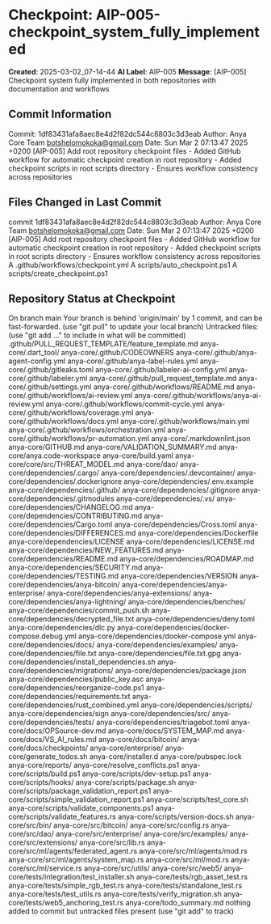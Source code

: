 # Checkpoint: AIP-005-checkpoint_system_fully_implemented
**Created**: 2025-03-02_07-14-44
**AI Label**: AIP-005
**Message**: [AIP-005] Checkpoint system fully implemented in both repositories with documentation and workflows

## Commit Information
Commit: 1df83431afa8aec8e4d2f82dc544c8803c3d3eab Author: Anya Core Team <botshelomokoka@gmail.com> Date: Sun Mar 2 07:13:47 2025 +0200  [AIP-005] Add root repository checkpoint files  - Added GitHub workflow for automatic checkpoint creation in root repository  - Added checkpoint scripts in root scripts directory  - Ensures workflow consistency across repositories

## Files Changed in Last Commit
commit 1df83431afa8aec8e4d2f82dc544c8803c3d3eab Author: Anya Core Team <botshelomokoka@gmail.com> Date:   Sun Mar 2 07:13:47 2025 +0200      [AIP-005] Add root repository checkpoint files          - Added GitHub workflow for automatic checkpoint creation in root repository          - Added checkpoint scripts in root scripts directory          - Ensures workflow consistency across repositories  A	.github/workflows/checkpoint.yml A	scripts/auto_checkpoint.ps1 A	scripts/create_checkpoint.ps1

## Repository Status at Checkpoint
On branch main Your branch is behind 'origin/main' by 1 commit, and can be fast-forwarded.   (use "git pull" to update your local branch)  Untracked files:   (use "git add <file>..." to include in what will be committed) 	.github/PULL_REQUEST_TEMPLATE/feature_template.md 	anya-core/.dart_tool/ 	anya-core/.github/CODEOWNERS 	anya-core/.github/anya-agent-config.yml 	anya-core/.github/anya-label-rules.yml 	anya-core/.github/gitleaks.toml 	anya-core/.github/labeler-ai-config.yml 	anya-core/.github/labeler.yml 	anya-core/.github/pull_request_template.md 	anya-core/.github/settings.yml 	anya-core/.github/workflows/README.md 	anya-core/.github/workflows/ai-review.yml 	anya-core/.github/workflows/anya-ai-review.yml 	anya-core/.github/workflows/commit-cycle.yml 	anya-core/.github/workflows/coverage.yml 	anya-core/.github/workflows/docs.yml 	anya-core/.github/workflows/main.yml 	anya-core/.github/workflows/orchestration.yml 	anya-core/.github/workflows/pr-automation.yml 	anya-core/.markdownlint.json 	anya-core/GITHUB.md 	anya-core/VALIDATION_SUMMARY.md 	anya-core/anya.code-workspace 	anya-core/build.yaml 	anya-core/core/src/THREAT_MODEL.md 	anya-core/dao/ 	anya-core/dependencies/.cargo/ 	anya-core/dependencies/.devcontainer/ 	anya-core/dependencies/.dockerignore 	anya-core/dependencies/.env.example 	anya-core/dependencies/.github/ 	anya-core/dependencies/.gitignore 	anya-core/dependencies/.gitmodules 	anya-core/dependencies/.vs/ 	anya-core/dependencies/CHANGELOG.md 	anya-core/dependencies/CONTRIBUTING.md 	anya-core/dependencies/Cargo.toml 	anya-core/dependencies/Cross.toml 	anya-core/dependencies/DIFFERENCES.md 	anya-core/dependencies/Dockerfile 	anya-core/dependencies/LICENSE 	anya-core/dependencies/LICENSE.md 	anya-core/dependencies/NEW_FEATURES.md 	anya-core/dependencies/README.md 	anya-core/dependencies/ROADMAP.md 	anya-core/dependencies/SECURITY.md 	anya-core/dependencies/TESTING.md 	anya-core/dependencies/VERSION 	anya-core/dependencies/anya-bitcoin/ 	anya-core/dependencies/anya-enterprise/ 	anya-core/dependencies/anya-extensions/ 	anya-core/dependencies/anya-lightning/ 	anya-core/dependencies/benches/ 	anya-core/dependencies/commit_push.sh 	anya-core/dependencies/decrypted_file.txt 	anya-core/dependencies/deny.toml 	anya-core/dependencies/dlc.py 	anya-core/dependencies/docker-compose.debug.yml 	anya-core/dependencies/docker-compose.yml 	anya-core/dependencies/docs/ 	anya-core/dependencies/examples/ 	anya-core/dependencies/file.txt 	anya-core/dependencies/file.txt.gpg 	anya-core/dependencies/install_dependencies.sh 	anya-core/dependencies/migrations/ 	anya-core/dependencies/package.json 	anya-core/dependencies/public_key.asc 	anya-core/dependencies/reorganize-code.ps1 	anya-core/dependencies/requirements.txt 	anya-core/dependencies/rust_combined.yml 	anya-core/dependencies/scripts/ 	anya-core/dependencies/sign 	anya-core/dependencies/src/ 	anya-core/dependencies/tests/ 	anya-core/dependencies/triagebot.toml 	anya-core/docs/OPSource-dev.md 	anya-core/docs/SYSTEM_MAP.md 	anya-core/docs/VS_AI_rules.md 	anya-core/docs/bitcoin/ 	anya-core/docs/checkpoints/ 	anya-core/enterprise/ 	anya-core/generate_todos.sh 	anya-core/installer.d 	anya-core/pubspec.lock 	anya-core/reports/ 	anya-core/resolve_conflicts.ps1 	anya-core/scripts/build.ps1 	anya-core/scripts/dev-setup.ps1 	anya-core/scripts/hooks/ 	anya-core/scripts/package.sh 	anya-core/scripts/package_validation_report.ps1 	anya-core/scripts/simple_validation_report.ps1 	anya-core/scripts/test_core.sh 	anya-core/scripts/validate_components.ps1 	anya-core/scripts/validate_features.rs 	anya-core/scripts/version-docs.sh 	anya-core/src/bin/ 	anya-core/src/bitcoin/ 	anya-core/src/config.rs 	anya-core/src/dao/ 	anya-core/src/enterprise/ 	anya-core/src/examples/ 	anya-core/src/extensions/ 	anya-core/src/lib.rs 	anya-core/src/ml/agents/federated_agent.rs 	anya-core/src/ml/agents/mod.rs 	anya-core/src/ml/agents/system_map.rs 	anya-core/src/ml/mod.rs 	anya-core/src/ml/service.rs 	anya-core/src/utils/ 	anya-core/src/web5/ 	anya-core/tests/integration/test_installer.sh 	anya-core/tests/rgb_asset_test.rs 	anya-core/tests/simple_rgb_test.rs 	anya-core/tests/standalone_test.rs 	anya-core/tests/test_utils.rs 	anya-core/tests/verify_migration.sh 	anya-core/tests/web5_anchoring_test.rs 	anya-core/todo_summary.md  nothing added to commit but untracked files present (use "git add" to track)

